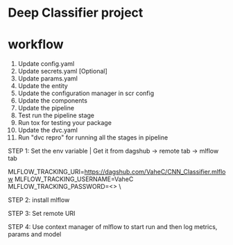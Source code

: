 # Deep Classifier project

# workflow

1. Update config.yaml
2. Update secrets.yaml [Optional]
3. Update params.yaml
4. Update the entity
5. Update the configuration manager in scr config
6. Update the components
7. Update the pipeline
8. Test run the pipeline stage
9. Run tox for testing your package
10. Update the dvc.yaml
11. Run "dvc repro" for running all the stages in pipeline

STEP 1: Set the env variable | Get it from dagshub -> remote tab -> mlflow tab

MLFLOW_TRACKING_URI=https://dagshub.com/VaheC/CNN_Classifier.mlflow
MLFLOW_TRACKING_USERNAME=VaheC
MLFLOW_TRACKING_PASSWORD=<> \

STEP 2: install mlflow

STEP 3: Set remote URI

STEP 4: Use context manager of mlflow to start run and then log metrics, params and model